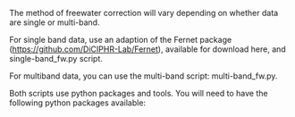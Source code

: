 The method of freewater correction will vary depending on whether data are single or multi-band.

For single band data, use an adaption of the Fernet package (https://github.com/DiCIPHR-Lab/Fernet), available for download here, and single-band_fw.py script. 

For multiband data, you can use the multi-band script: multi-band_fw.py.

Both scripts use python packages and tools. You will need to have the following python packages available:

